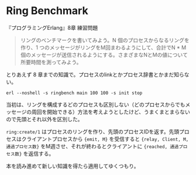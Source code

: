 # Ring Benchmark

『プログラミングErlang』8章 練習問題

> リングのベンチマークを書いてみよう。N 個のプロセスからなるリングを作り、1 つのメッセージがリングをM回まわるようにして、合計でN * M個のメッセージが送信されるようにする。さまざまなNとMの値について所要時間を測ってみよう。

とりあえず 8 章までの知識で。プロセスのlinkとかプロセス辞書とかまだ知らない。

```
erl --noshell -s ringbench main 100 100 -s init stop
```

当初は、リングを構成するどのプロセスも区別しない（どのプロセスからでもメッセージの周回を開始できる）方法を考えようとしたけど、うまくまとまらないので先頭とそれ以外を区別した。

`ring:create/1` はプロセスのリングを作り、先頭のプロセスIDを返す。先頭プロセスはクライアントプロセスから `{emit, M}` を受信すると `{relay, Client, M, 通過プロセス数}` をM週させ、それが終わるとクライアントに `{reached, 通過プロセス数}` を返信する。

本を読み進めて新しい知識を得たら適用してゆくつもり。
